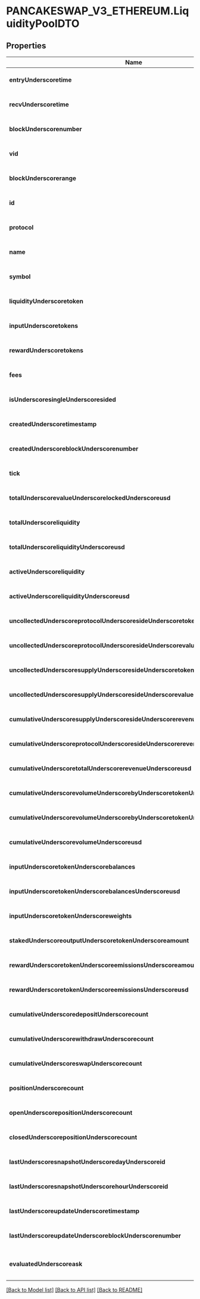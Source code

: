 # PANCAKESWAP_V3_ETHEREUM.LiquidityPoolDTO

## Properties
Name | Type | Description | Notes
------------ | ------------- | ------------- | -------------
**entryUnderscoretime** | **string** |  | [optional] [default to null]
**recvUnderscoretime** | **string** |  | [optional] [default to null]
**blockUnderscorenumber** | **integer** |  | [optional] [default to null]
**vid** | **integer** |  | [optional] [default to null]
**blockUnderscorerange** | **string** |  | [optional] [default to null]
**id** | **string** |  | [optional] [default to null]
**protocol** | **string** |  | [optional] [default to null]
**name** | **string** |  | [optional] [default to null]
**symbol** | **string** |  | [optional] [default to null]
**liquidityUnderscoretoken** | **string** |  | [optional] [default to null]
**inputUnderscoretokens** | **array[string]** |  | [optional] [default to null]
**rewardUnderscoretokens** | **array[string]** |  | [optional] [default to null]
**fees** | **array[string]** |  | [optional] [default to null]
**isUnderscoresingleUnderscoresided** | **boolean** |  | [optional] [default to null]
**createdUnderscoretimestamp** | **string** |  | [optional] [default to null]
**createdUnderscoreblockUnderscorenumber** | **string** |  | [optional] [default to null]
**tick** | **string** |  | [optional] [default to null]
**totalUnderscorevalueUnderscorelockedUnderscoreusd** | **string** |  | [optional] [default to null]
**totalUnderscoreliquidity** | **string** |  | [optional] [default to null]
**totalUnderscoreliquidityUnderscoreusd** | **string** |  | [optional] [default to null]
**activeUnderscoreliquidity** | **string** |  | [optional] [default to null]
**activeUnderscoreliquidityUnderscoreusd** | **string** |  | [optional] [default to null]
**uncollectedUnderscoreprotocolUnderscoresideUnderscoretokenUnderscoreamounts** | **array[string]** |  | [optional] [default to null]
**uncollectedUnderscoreprotocolUnderscoresideUnderscorevaluesUnderscoreusd** | **array[string]** |  | [optional] [default to null]
**uncollectedUnderscoresupplyUnderscoresideUnderscoretokenUnderscoreamounts** | **array[string]** |  | [optional] [default to null]
**uncollectedUnderscoresupplyUnderscoresideUnderscorevaluesUnderscoreusd** | **array[string]** |  | [optional] [default to null]
**cumulativeUnderscoresupplyUnderscoresideUnderscorerevenueUnderscoreusd** | **string** |  | [optional] [default to null]
**cumulativeUnderscoreprotocolUnderscoresideUnderscorerevenueUnderscoreusd** | **string** |  | [optional] [default to null]
**cumulativeUnderscoretotalUnderscorerevenueUnderscoreusd** | **string** |  | [optional] [default to null]
**cumulativeUnderscorevolumeUnderscorebyUnderscoretokenUnderscoreamount** | **array[string]** |  | [optional] [default to null]
**cumulativeUnderscorevolumeUnderscorebyUnderscoretokenUnderscoreusd** | **array[string]** |  | [optional] [default to null]
**cumulativeUnderscorevolumeUnderscoreusd** | **string** |  | [optional] [default to null]
**inputUnderscoretokenUnderscorebalances** | **array[string]** |  | [optional] [default to null]
**inputUnderscoretokenUnderscorebalancesUnderscoreusd** | **array[string]** |  | [optional] [default to null]
**inputUnderscoretokenUnderscoreweights** | **array[string]** |  | [optional] [default to null]
**stakedUnderscoreoutputUnderscoretokenUnderscoreamount** | **string** |  | [optional] [default to null]
**rewardUnderscoretokenUnderscoreemissionsUnderscoreamount** | **array[string]** |  | [optional] [default to null]
**rewardUnderscoretokenUnderscoreemissionsUnderscoreusd** | **array[string]** |  | [optional] [default to null]
**cumulativeUnderscoredepositUnderscorecount** | **integer** |  | [optional] [default to null]
**cumulativeUnderscorewithdrawUnderscorecount** | **integer** |  | [optional] [default to null]
**cumulativeUnderscoreswapUnderscorecount** | **integer** |  | [optional] [default to null]
**positionUnderscorecount** | **integer** |  | [optional] [default to null]
**openUnderscorepositionUnderscorecount** | **integer** |  | [optional] [default to null]
**closedUnderscorepositionUnderscorecount** | **integer** |  | [optional] [default to null]
**lastUnderscoresnapshotUnderscoredayUnderscoreid** | **integer** |  | [optional] [default to null]
**lastUnderscoresnapshotUnderscorehourUnderscoreid** | **integer** |  | [optional] [default to null]
**lastUnderscoreupdateUnderscoretimestamp** | **string** |  | [optional] [default to null]
**lastUnderscoreupdateUnderscoreblockUnderscorenumber** | **string** |  | [optional] [default to null]
**evaluatedUnderscoreask** | **float** |  | [optional] [readonly] [default to null]

[[Back to Model list]](../README.md#documentation-for-models) [[Back to API list]](../README.md#documentation-for-api-endpoints) [[Back to README]](../README.md)


